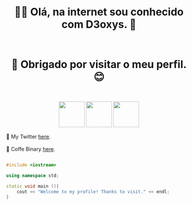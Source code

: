 <h1 align = "center" >👨‍💻 Olá, na internet sou conhecido com D3oxys. 🤖</h1><br>

<h1 align = "center" > 👋 Obrigado por visitar o meu perfil. 😊</h1><br>

<p align = "center">

<img src = "https://logodownload.org/wp-content/uploads/2014/09/twitter-logo-2-1.png" width="70" height="70">
<img src = "https://upload.wikimedia.org/wikipedia/commons/thumb/1/18/ISO_C%2B%2B_Logo.svg/306px-ISO_C%2B%2B_Logo.svg.png" width="70" height="70">
<img src = "https://logodownload.org/wp-content/uploads/2017/11/discord-logo-4-1.png" width="70" height="70"><br>

🧪 My Twitter [here](https://twitter.com/D3oxys89).<br><br>
🧪 Coffe Binary [here](https://discord.gg/H8HcSdnAmp).

```c++

#include <iostream>

using namespace std;

static void main (){
    cout << "Welcome to my profile! Thanks to visit." << endl;
}

```

</p>

